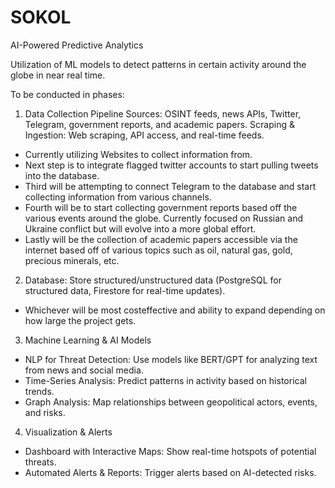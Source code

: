 # SOKOL

AI-Powered Predictive Analytics

Utilization of ML models to detect patterns in certain activity around the globe in near real time. 

To be conducted in phases: 
1. Data Collection Pipeline
Sources: OSINT feeds, news APIs, Twitter, Telegram, government reports, and academic papers.
Scraping & Ingestion: Web scraping, API access, and real-time feeds.
  - Currently utilizing Websites to collect information from.
  - Next step is to integrate flagged twitter accounts to start pulling tweets into the database.
  - Third will be attempting to connect Telegram to the database and start collecting information from various channels.
  - Fourth will be to start collecting government reports based off the various events around the globe. Currently focused on Russian and Ukraine conflict but will evolve into a more global effort.
  - Lastly will be the collection of academic papers accessible via the internet based off of various topics such as oil, natural gas, gold, precious minerals, etc.
    
2. Database: Store structured/unstructured data (PostgreSQL for structured data, Firestore for real-time updates).
  - Whichever will be most costeffective and ability to expand depending on how large the project gets. 

3. Machine Learning & AI Models
 - NLP for Threat Detection: Use models like BERT/GPT for analyzing text from news and social media.
 - Time-Series Analysis: Predict patterns in activity based on historical trends.
 - Graph Analysis: Map relationships between geopolitical actors, events, and risks.

4. Visualization & Alerts
 - Dashboard with Interactive Maps: Show real-time hotspots of potential threats.
 - Automated Alerts & Reports: Trigger alerts based on AI-detected risks.
